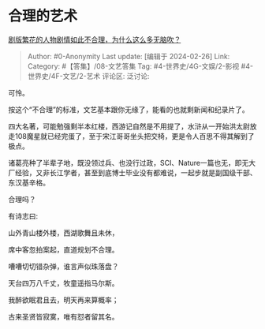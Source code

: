 # 合理的艺术
[剧版繁花的人物剧情如此不合理，为什么这么多无脑吹？](https://www.zhihu.com/question/638128875/answer/3406939861)

> Author: #0-Anonymity
> Last update: [编辑于 2024-02-26]
> Link:
> Category: #【答集】/08-文艺答集 
> Tag: #4-世界史/4G-文娱/2-影视 #4-世界史/4F-文艺/2-艺术 
> 评论区:
> 泛讨论:

可怜。

按这个“不合理”的标准，文艺基本跟你无缘了，能看的也就剩新闻和纪录片了。

四大名著，可能勉强剩半本红楼，西游记自然是不用提了，水浒从一开始洪太尉放走108魔星就已经完蛋了，至于宋江哥哥坐头把交椅，更是令人百思不得其解到了极点。

诸葛亮种了半辈子地，既没领过兵、也没行过政，SCI、Nature一篇也无，即无大厂经验，又非长江学者，甚至到底博士毕业没有都难说，一起步就是副国级干部、东汉基辛格。

合理吗？

有诗志曰:

山外青山楼外楼，西湖歌舞且未休，

席中客忽拍案起，直道规划不合理。

嘈嘈切切错杂弹，谁言声似珠落盘？

天台四万八千丈，牧童遥指马尔斯。

我醉欲眠君且去，明天再来算概率；

古来圣贤皆寂寞，唯有怼者留其名。